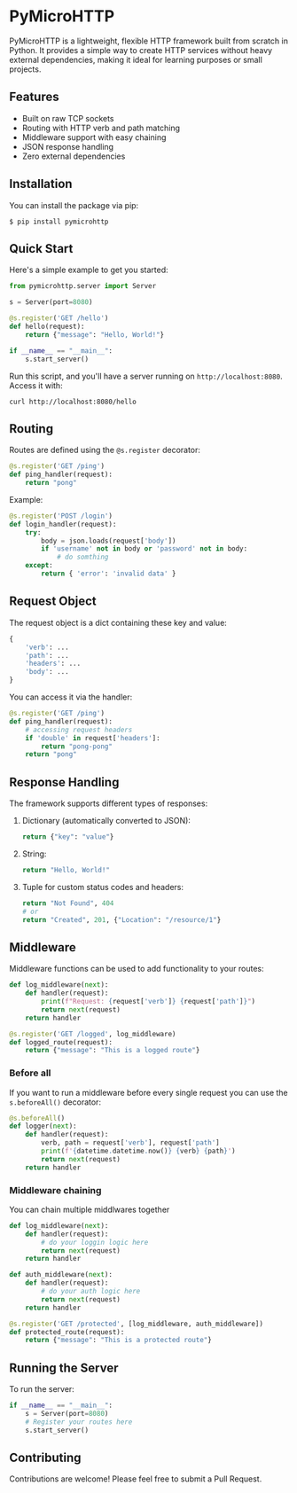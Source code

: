 # PyMicroHTTP

PyMicroHTTP is a lightweight, flexible HTTP framework built from scratch in Python. It provides a simple way to create HTTP services without heavy external dependencies, making it ideal for learning purposes or small projects.

## Features

- Built on raw TCP sockets
- Routing with HTTP verb and path matching
- Middleware support with easy chaining
- JSON response handling
- Zero external dependencies

## Installation

You can install the package via pip:
```
$ pip install pymicrohttp
```

## Quick Start

Here's a simple example to get you started:

```python
from pymicrohttp.server import Server

s = Server(port=8080)

@s.register('GET /hello')
def hello(request):
    return {"message": "Hello, World!"}

if __name__ == "__main__":
    s.start_server()
```

Run this script, and you'll have a server running on `http://localhost:8080`. Access it with:

```
curl http://localhost:8080/hello
```

## Routing

Routes are defined using the `@s.register` decorator:

```python
@s.register('GET /ping')
def ping_handler(request):
    return "pong"
```

Example:

```python
@s.register('POST /login')
def login_handler(request):
    try:
        body = json.loads(request['body'])
        if 'username' not in body or 'password' not in body:
            # do somthing
    except:
        return { 'error': 'invalid data' }
```

## Request Object

The request object is a dict containing these key and value:
```py
{
    'verb': ...
    'path': ...
    'headers': ...
    'body': ...
}
```

You can access it via the handler:
```py
@s.register('GET /ping')
def ping_handler(request):
    # accessing request headers
    if 'double' in request['headers']:
        return "pong-pong"
    return "pong"
```

## Response Handling

The framework supports different types of responses:

1. Dictionary (automatically converted to JSON):
   ```python
   return {"key": "value"}
   ```

2. String:
   ```python
   return "Hello, World!"
   ```

3. Tuple for custom status codes and headers:
   ```python
   return "Not Found", 404
   # or
   return "Created", 201, {"Location": "/resource/1"}
   ```


## Middleware
Middleware functions can be used to add functionality to your routes:

```python
def log_middleware(next):
    def handler(request):
        print(f"Request: {request['verb']} {request['path']}")
        return next(request)
    return handler

@s.register('GET /logged', log_middleware)
def logged_route(request):
    return {"message": "This is a logged route"}
```

### Before all

If you want to run a middleware before every single request you can use the `s.beforeAll()` decorator:
```py
@s.beforeAll()
def logger(next):
    def handler(request):
        verb, path = request['verb'], request['path']
        print(f'{datetime.datetime.now()} {verb} {path}')
        return next(request)
    return handler
```

### Middleware chaining
You can chain multiple middlwares together
```py
def log_middleware(next):
    def handler(request):
        # do your loggin logic here
        return next(request)
    return handler

def auth_middleware(next):
    def handler(request):
        # do your auth logic here
        return next(request)
    return handler

@s.register('GET /protected', [log_middleware, auth_middleware])
def protected_route(request):
    return {"message": "This is a protected route"}
```

## Running the Server

To run the server:

```python
if __name__ == "__main__":
    s = Server(port=8080)
    # Register your routes here
    s.start_server()
```

## Contributing

Contributions are welcome! Please feel free to submit a Pull Request.

